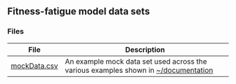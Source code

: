 ## Fitness-fatigue model data sets

### Files

| File            | Description                                                                                       |
|-----------------|---------------------------------------------------------------------------------------------------|
| [mockData.csv]() | An example mock data set used across the various examples shown in [~/documentation](https://github.com/bsh2/Fitness-Fatigue-Models/tree/main/functions/documentation)|